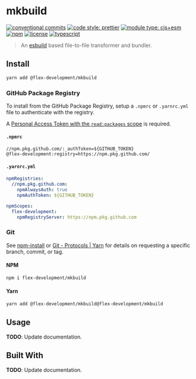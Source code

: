 # mkbuild

[![conventional commits](https://img.shields.io/badge/conventional%20commits-1.0.0-yellow.svg)](https://conventionalcommits.org)
[![code style: prettier](https://img.shields.io/badge/code_style-prettier-ff69b4.svg)](https://github.com/prettier/prettier)
[![module type: cjs+esm](https://img.shields.io/badge/module%20type-cjs%2besm-brightgreen)](https://github.com/voxpelli/badges-cjs-esm)
[![npm](https://img.shields.io/npm/v/@flex-development/mkbuild.svg)](https://npmjs.com/package/@flex-development/mkbuild)
[![license](https://img.shields.io/github/license/flex-development/mkbuild.svg)](LICENSE.md)
[![typescript](https://badgen.net/badge/-/typescript?color=2a72bc&icon=typescript&label)](https://typescriptlang.org)

> An [esbuild][1] based file-to-file transformer and bundler.

## Install

```sh
yarn add @flex-development/mkbuild
```

### GitHub Package Registry

To install from the GitHub Package Registry, setup a `.npmrc` or `.yarnrc.yml`
file to authenticate with the registry.

A [Personal Access Token with the `read:packages` scope][2] is required.

#### `.npmrc`

```utf-8
//npm.pkg.github.com/:_authToken=${GITHUB_TOKEN}
@flex-development:registry=https://npm.pkg.github.com/
```

#### `.yarnrc.yml`

```yaml
npmRegistries:
  //npm.pkg.github.com:
    npmAlwaysAuth: true
    npmAuthToken: ${GITHUB_TOKEN}

npmScopes:
  flex-development:
    npmRegistryServer: https://npm.pkg.github.com
```

### Git

See [npm-install][3] or [Git - Protocols | Yarn][4] for details on requesting a
specific branch, commit, or tag.

#### NPM

```sh
npm i flex-development/mkbuild
```

#### Yarn

```sh
yarn add @flex-development/mkbuild@flex-development/mkbuild
```

## Usage

**TODO**: Update documentation.

## Built With

**TODO**: Update documentation.

[1]: https://esbuild.github.io
[2]:
    https://docs.github.com/packages/learn-github-packages/about-permissions-for-github-packages#about-scopes-and-permissions-for-package-registries
[3]: https://docs.npmjs.com/cli/v8/commands/npm-install#description
[4]: https://yarnpkg.com/features/protocols#git
